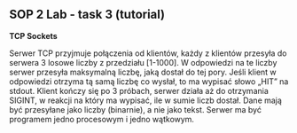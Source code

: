 ## SOP 2 Lab - task 3 (tutorial)
**TCP Sockets**

Serwer TCP przyjmuje połączenia od klientów, każdy z klientów przesyła do serwera 3 losowe liczby z przedziału [1-1000]. W odpowiedzi na te liczby serwer przesyła maksymalną liczbę, jaką dostał do tej pory. Jeśli klient w odpowiedzi otrzyma tą samą liczbę co wysłał, to ma wypisać słowo „HIT” na stdout. Klient kończy się po 3 próbach, serwer działa aż do otrzymania SIGINT, w reakcji na który ma wypisać, ile w sumie liczb dostał. Dane mają być przesyłane jako liczby (binarnie), a nie jako tekst. Serwer ma być programem jedno procesowym i jedno wątkowym.